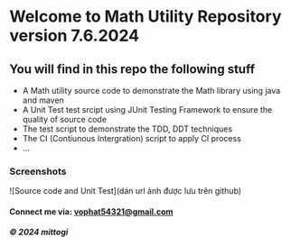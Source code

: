 # Welcome to Math Utility Repository version 7.6.2024
 ## You will find in this repo the following stuff

 * A Math utility source code to demonstrate the Math library using java and maven
 * A Unit Test test srcipt using JUnit Testing Framework to ensure the quality of source code
 * The test script to demonstrate the TDD, DDT techniques
 * The CI (Contiunous Intergration) script to apply CI process
 * ...

 ### Screenshots
 ![Source code and Unit Test](dán url ảnh được lưu trên github)
 
 #### Connect me via: vophat54321@gmail.com
 
 ##### &#169; 2024 mittogi